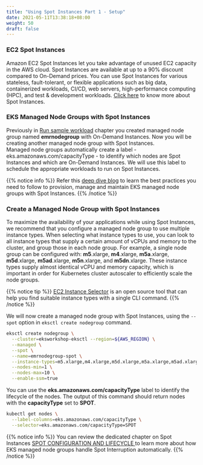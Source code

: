 ```yaml
---
title: "Using Spot Instances Part 1 - Setup"
date: 2021-05-11T13:38:18+08:00
weight: 50
draft: false
---
```


### EC2 Spot Instances

Amazon EC2 Spot Instances let you take advantage of unused EC2 capacity in the AWS cloud. Spot Instances are available at up to a 90% discount compared to On-Demand prices. You can use Spot Instances for various stateless, fault-tolerant, or flexible applications such as big data, containerized workloads, CI/CD, web servers, high-performance computing (HPC), and test & development workloads.
[Click here](https://aws.amazon.com/ec2/spot/) to know more about Spot Instances.

### EKS Managed Node Groups with Spot Instances

Previously in [Run sample workload](/sample_workload.md) chapter you created managed node group named **emrnodegroup** with On-Demand Instances. Now you will be creating another managed node group with Spot Instances.  
Managed node groups automatically create a label - eks.amazonaws.com/capacityType - to identify which nodes are Spot Instances and which are On-Demand Instances. We will use this label to schedule the appropriate workloads to run on Spot Instances.

{{% notice info %}}
Refer this [deep dive blog](https://aws.amazon.com/blogs/containers/amazon-eks-now-supports-provisioning-and-managing-ec2-spot-instances-in-managed-node-groups/) to learn the best practices you need to follow to provision, manage and maintain EKS managed node groups with Spot Instances.
{{% /notice %}}


### Create a Managed Node Group with Spot Instances

To maximize the availability of your applications while using Spot Instances, we recommend that you configure a managed node group to use multiple instance types. When selecting what instance types to use, you can look to all instance types that supply a certain amount of vCPUs and memory to the cluster, and group those in each node group.
For example, a single node group can be configured with: **m5**.xlarge, **m4**.xlarge, **m5a**.xlarge, **m5d**.xlarge, **m5ad**.xlarge, **m5n**.xlarge, and **m5dn**.xlarge. These instance types supply almost identical vCPU and memory capacity, which is important in order for Kubernetes cluster autoscaler to efficiently scale the node groups.

{{% notice tip %}}
[EC2 Instance Selector](https://github.com/aws/amazon-ec2-instance-selector) is an open source tool that can help you find suitable instance types with a single CLI command. 
{{% /notice %}}


We will now create a managed node group with Spot Instances, using the `--spot` option in `eksctl create nodegroup` command.

```bash
eksctl create nodegroup \
  --cluster=eksworkshop-eksctl --region=${AWS_REGION} \
  --managed \
  --spot \
  --name=emrnodegroup-spot \
  --instance-types=m5.xlarge,m4.xlarge,m5d.xlarge,m5a.xlarge,m5ad.xlarge,m5n.xlarge,m5dn.xlarge \
  --nodes-min=1 \
  --nodes-max=10 \
  --enable-ssm=true
```
You can use the **eks.amazonaws.com/capacityType** label to identify the lifecycle of the nodes. The output of this command should return nodes with the **capacityType** set to **SPOT**.

```bash
kubectl get nodes \
  --label-columns=eks.amazonaws.com/capacityType \
  --selector=eks.amazonaws.com/capacityType=SPOT
```
{{% notice info %}}
You can review the dedicated chapter on Spot Instances  [SPOT CONFIGURATION AND LIFECYCLE
](/beginner/150_spotnodegroups/spotlifecycle/) to learn more about how EKS managed node groups handle Spot Interruption automatically.
{{% /notice %}}